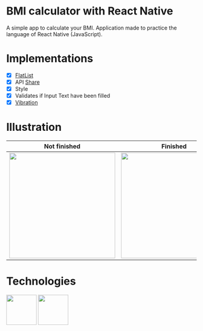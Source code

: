 # BMI calculator with React Native
A simple app to calculate your BMI. Application made to practice the language of React Native (JavaScript).

# Implementations

- [x] [FlatList](https://reactnative.dev/docs/flatlist)
- [x] API [Share](https://reactnative.dev/docs/share)
- [x] Style
- [x] Validates if Input Text have been filled
- [x] [Vibration](https://reactnative.dev/docs/vibration)

# Illustration

| Not finished | Finished |  
|:---------------------------------------:|:-----------------------------------:|
| <img src= "https://media.giphy.com/media/VPnVJk2nqGG6xj1mq3/giphy.gif" width="280"> | <img src= "https://media.giphy.com/media/xFNPMUffMpkvBy0qT1/giphy.gif" width="280"> | 

# Technologies
<p align="left">
  <img src= "https://d33wubrfki0l68.cloudfront.net/554c3b0e09cf167f0281fda839a5433f2040b349/ecfc9/img/header_logo.svg" width="80">
  <img src= "https://upload.wikimedia.org/wikipedia/commons/thumb/9/9a/Visual_Studio_Code_1.35_icon.svg/2048px-Visual_Studio_Code_1.35_icon.svg.png" width="80">
</p>




